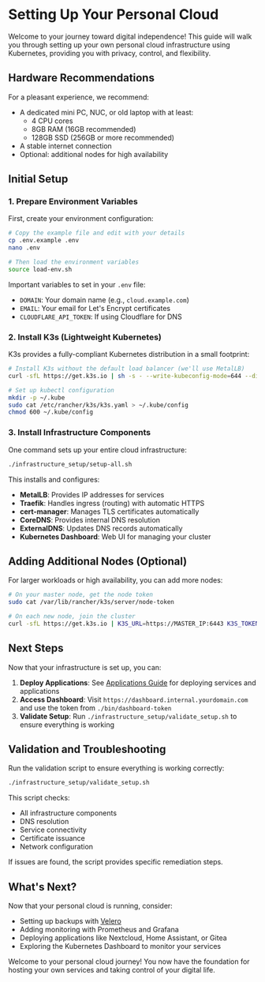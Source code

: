 # Setting Up Your Personal Cloud

Welcome to your journey toward digital independence! This guide will walk you through setting up your own personal cloud infrastructure using Kubernetes, providing you with privacy, control, and flexibility.

## Hardware Recommendations

For a pleasant experience, we recommend:

- A dedicated mini PC, NUC, or old laptop with at least:
  - 4 CPU cores
  - 8GB RAM (16GB recommended)
  - 128GB SSD (256GB or more recommended)
- A stable internet connection
- Optional: additional nodes for high availability

## Initial Setup

### 1. Prepare Environment Variables

First, create your environment configuration:

```bash
# Copy the example file and edit with your details
cp .env.example .env
nano .env

# Then load the environment variables
source load-env.sh
```

Important variables to set in your `.env` file:
- `DOMAIN`: Your domain name (e.g., `cloud.example.com`)
- `EMAIL`: Your email for Let's Encrypt certificates
- `CLOUDFLARE_API_TOKEN`: If using Cloudflare for DNS

### 2. Install K3s (Lightweight Kubernetes)

K3s provides a fully-compliant Kubernetes distribution in a small footprint:

```bash
# Install K3s without the default load balancer (we'll use MetalLB)
curl -sfL https://get.k3s.io | sh -s - --write-kubeconfig-mode=644 --disable servicelb

# Set up kubectl configuration
mkdir -p ~/.kube
sudo cat /etc/rancher/k3s/k3s.yaml > ~/.kube/config
chmod 600 ~/.kube/config
```

### 3. Install Infrastructure Components

One command sets up your entire cloud infrastructure:

```bash
./infrastructure_setup/setup-all.sh
```

This installs and configures:

- **MetalLB**: Provides IP addresses for services
- **Traefik**: Handles ingress (routing) with automatic HTTPS
- **cert-manager**: Manages TLS certificates automatically
- **CoreDNS**: Provides internal DNS resolution
- **ExternalDNS**: Updates DNS records automatically
- **Kubernetes Dashboard**: Web UI for managing your cluster

## Adding Additional Nodes (Optional)

For larger workloads or high availability, you can add more nodes:

```bash
# On your master node, get the node token
sudo cat /var/lib/rancher/k3s/server/node-token

# On each new node, join the cluster
curl -sfL https://get.k3s.io | K3S_URL=https://MASTER_IP:6443 K3S_TOKEN=NODE_TOKEN sh -
```

## Next Steps

Now that your infrastructure is set up, you can:

1. **Deploy Applications**: See [Applications Guide](./APPS.md) for deploying services and applications
2. **Access Dashboard**: Visit `https://dashboard.internal.yourdomain.com` and use the token from `./bin/dashboard-token`
3. **Validate Setup**: Run `./infrastructure_setup/validate_setup.sh` to ensure everything is working

## Validation and Troubleshooting

Run the validation script to ensure everything is working correctly:

```bash
./infrastructure_setup/validate_setup.sh
```

This script checks:
- All infrastructure components
- DNS resolution
- Service connectivity
- Certificate issuance
- Network configuration

If issues are found, the script provides specific remediation steps.

## What's Next?

Now that your personal cloud is running, consider:

- Setting up backups with [Velero](https://velero.io/)
- Adding monitoring with Prometheus and Grafana
- Deploying applications like Nextcloud, Home Assistant, or Gitea
- Exploring the Kubernetes Dashboard to monitor your services

Welcome to your personal cloud journey! You now have the foundation for hosting your own services and taking control of your digital life.